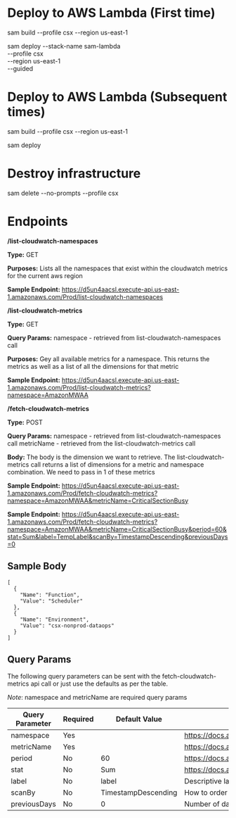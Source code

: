 # Deploy to AWS Lambda (First time)
sam build --profile csx --region us-east-1

sam deploy --stack-name sam-lambda \
	--profile csx \
	--region us-east-1 \
	--guided

# Deploy to AWS Lambda (Subsequent times)
sam build --profile csx --region us-east-1

sam deploy

# Destroy infrastructure
sam delete --no-prompts --profile csx

# Endpoints

**/list-cloudwatch-namespaces**

**Type:** GET

**Purposes:** Lists all the namespaces that exist within the cloudwatch metrics for the current aws region

**Sample Endpoint:** https://d5un4aacsl.execute-api.us-east-1.amazonaws.com/Prod/list-cloudwatch-namespaces

**/list-cloudwatch-metrics**

**Type:** GET

**Query Params:** 
namespace - retrieved from list-cloudwatch-namespaces call

**Purposes:** Gey all available metrics for a namespace. This returns the metrics as well as a list of all the dimensions for that metric

**Sample Endpoint:** https://d5un4aacsl.execute-api.us-east-1.amazonaws.com/Prod/list-cloudwatch-metrics?namespace=AmazonMWAA

**/fetch-cloudwatch-metrics**

**Type:** POST

**Query Params:** 
namespace - retrieved from list-cloudwatch-namespaces call
metricName - retrieved from the list-cloudwatch-metrics call

**Body:**  The body is the dimension we want to retrieve. The list-cloudwatch-metrics call returns a list of dimensions for a metric and namespace combination. We need to pass in 1 of these metrics

**Sample Endpoint:** https://d5un4aacsl.execute-api.us-east-1.amazonaws.com/Prod/fetch-cloudwatch-metrics?namespace=AmazonMWAA&metricName=CriticalSectionBusy

**Sample Endpoint:** https://d5un4aacsl.execute-api.us-east-1.amazonaws.com/Prod/fetch-cloudwatch-metrics?namespace=AmazonMWAA&metricName=CriticalSectionBusy&period=60&stat=Sum&label=TempLabel&scanBy=TimestampDescending&previousDays=0 

## Sample Body  
```
[
  {
    "Name": "Function",
    "Value": "Scheduler"
  },
  {
    "Name": "Environment",
    "Value": "csx-nonprod-dataops"
  }
]
```
## Query Params
The following query parameters can be sent with the fetch-cloudwatch-metrics api call or just use the defaults as per the table. 

*Note*: namespace and metricName are required query params

Query Parameter | Required| Default Value| Description
------------ | ------------- | ------------- | -------------
namespace | Yes| | https://docs.aws.amazon.com/AmazonCloudWatch/latest/monitoring/cloudwatch_concepts.html#Namespace
metricName | Yes| | https://docs.aws.amazon.com/AmazonCloudWatch/latest/monitoring/cloudwatch_concepts.html#Metric
period | No | 60 | https://docs.aws.amazon.com/AmazonCloudWatch/latest/monitoring/cloudwatch_concepts.html#CloudWatchPeriods
stat | No| Sum |https://docs.aws.amazon.com/AmazonCloudWatch/latest/monitoring/cloudwatch_concepts.html#Statistic
label | No| label | Descriptive lable for the data being returned (e.g. CPUUtilization, peak of ${MAX} was at ${MAX_TIME})
scanBy | No| TimestampDescending| How to order the metrics. Valid values are TimestampDescending or TimestampAscending
previousDays | No| 0 | Number of days to retrieve metrics for - 0 is current day, 1 is current day and previous day etc.

